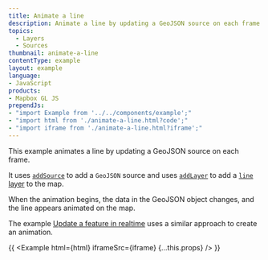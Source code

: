 ```yaml
---
title: Animate a line
description: Animate a line by updating a GeoJSON source on each frame.
topics:
  - Layers
  - Sources
thumbnail: animate-a-line
contentType: example
layout: example
language:
- JavaScript
products:
- Mapbox GL JS
prependJs:
- "import Example from '../../components/example';"
- "import html from './animate-a-line.html?code';"
- "import iframe from './animate-a-line.html?iframe';"
---
```


This example animates a line by updating a GeoJSON source on each frame.

It uses [`addSource`](/mapbox-gl-js/api/map/#map#addsource) to add a `GeoJSON` source and uses [`addLayer`](/mapbox-gl-js/api/map/#map#addlayer) to add a [`line` layer](/mapbox-gl-js/style-spec/layers/#line) to the map.

When the animation begins, the data in the GeoJSON object changes, and the line appears animated on the map.

The example [Update a feature in realtime](/mapbox-gl-js/example/live-update-feature/) uses a similar approach to create an animation.


{{ <Example html={html} iframeSrc={iframe} {...this.props} /> }}
